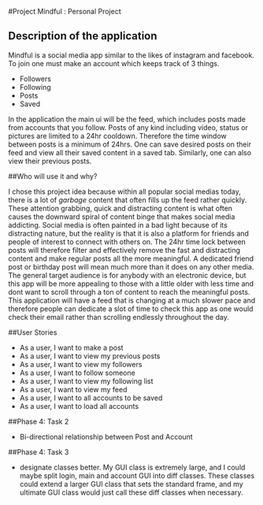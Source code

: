 #Project Mindful : Personal Project

## Description of the application

Mindful is a social media app similar to the likes of instagram and facebook. To join one must make an account which 
keeps track of 3 things.

- Followers
- Following
- Posts
- Saved

In the application the main ui will be the feed, which includes posts made from accounts that you follow. Posts of any 
kind including video, status or pictures are limited to a 24hr cooldown. Therefore the time window between posts 
is a minimum of 24hrs. One can save desired posts on their feed and view all their saved content in a saved tab. 
Similarly, one can also view their previous posts.

##Who will use it and why?

I chose this project idea because within all popular social medias today, there is a lot of *garbage* content that 
often fills up the feed rather quickly. These attention grabbing, quick and distracting content is what often causes the
downward spiral of content binge that makes social media addicting. Social media is often painted in a bad light because
of its distracting nature, but the reality is that it is also a platform for friends and people of interest to connect 
with others on. The 24hr time lock between posts will therefore filter and effectively remove the fast and distracting 
content and make regular posts all the more meaningful. A dedicated friend post or birthday post will mean much more 
than it does on any other media. The general target audience is for anybody with an electronic device, but this app will
be more appealing to those with a little older with less time and dont want to scroll through a ton of content to reach 
the meaningful posts. This application will have a feed that is changing at a much slower pace and therefore people can dedicate a slot
of time to check this app as one would check their email rather than scrolling endlessly throughout the day.

##User Stories

- As a user, I want to make a post
- As a user, I want to view my previous posts
- As a user, I want to view my followers
- As a user, I want to follow someone
- As a user, I want to view my following list
- As a user, I want to view my feed
- As a user, I want to all accounts to be saved
- As a user, I want to load all accounts

##Phase 4: Task 2

- Bi-directional relationship between Post and Account

##Phase 4: Task 3
- designate classes better. My GUI class is extremely large, and I could maybe split login, main and account GUI
into diff classes. These classes could extend a larger GUI class that sets the standard frame, and my ultimate GUI
  class would just call these diff classes when necessary.